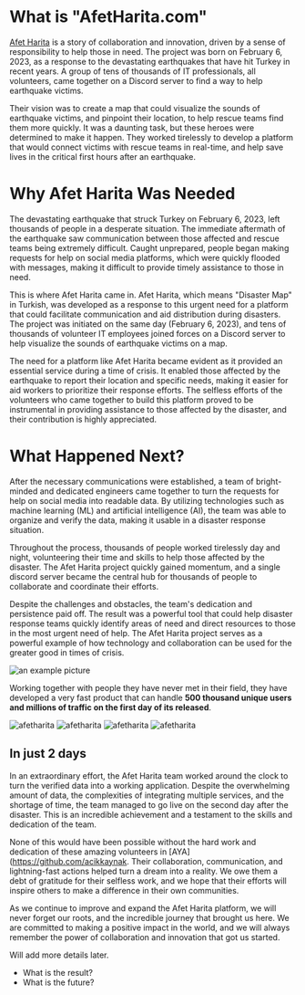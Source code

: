 # What is "AfetHarita.com"

[Afet Harita](https://afetharita.com) is a story of collaboration and innovation, driven by a sense of responsibility to help those in need. The project was born on February 6, 2023, as a response to the devastating earthquakes that have hit Turkey in recent years. A group of tens of thousands of IT professionals, all volunteers, came together on a Discord server to find a way to help earthquake victims.

Their vision was to create a map that could visualize the sounds of earthquake victims, and pinpoint their location, to help rescue teams find them more quickly. It was a daunting task, but these heroes were determined to make it happen. They worked tirelessly to develop a platform that would connect victims with rescue teams in real-time, and help save lives in the critical first hours after an earthquake.

# Why Afet Harita Was Needed

The devastating earthquake that struck Turkey on February 6, 2023, left thousands of people in a desperate situation. The immediate aftermath of the earthquake saw communication between those affected and rescue teams being extremely difficult. Caught unprepared, people began making requests for help on social media platforms, which were quickly flooded with messages, making it difficult to provide timely assistance to those in need.

This is where Afet Harita came in. Afet Harita, which means "Disaster Map" in Turkish, was developed as a response to this urgent need for a platform that could facilitate communication and aid distribution during disasters. The project was initiated on the same day (February 6, 2023), and tens of thousands of volunteer IT employees joined forces on a Discord server to help visualize the sounds of earthquake victims on a map.

The need for a platform like Afet Harita became evident as it provided an essential service during a time of crisis. It enabled those affected by the earthquake to report their location and specific needs, making it easier for aid workers to prioritize their response efforts. The selfless efforts of the volunteers who came together to build this platform proved to be instrumental in providing assistance to those affected by the disaster, and their contribution is highly appreciated.

# What Happened Next?

After the necessary communications were established, a team of bright-minded and dedicated engineers came together to turn the requests for help on social media into readable data. By utilizing technologies such as machine learning (ML) and artificial intelligence (AI), the team was able to organize and verify the data, making it usable in a disaster response situation.

Throughout the process, thousands of people worked tirelessly day and night, volunteering their time and skills to help those affected by the disaster. The Afet Harita project quickly gained momentum, and a single discord server became the central hub for thousands of people to collaborate and coordinate their efforts.

Despite the challenges and obstacles, the team's dedication and persistence paid off. The result was a powerful tool that could help disaster response teams quickly identify areas of need and direct resources to those in the most urgent need of help. The Afet Harita project serves as a powerful example of how technology and collaboration can be used for the greater good in times of crisis.

![an example picture](./images/discord.png)

Working together with people they have never met in their field, they have developed a very fast product that can handle **500 thousand unique users and millions of traffic on the first day of its released**.

![afetharita](./images/afetharita.png)
![afetharita](./images/afetharita2.png)
![afetharita](./images/afetharita3.png)
![afetharita](./images/afetharita4.png)

## In just 2 days
In an extraordinary effort, the Afet Harita team worked around the clock to turn the verified data into a working application. Despite the overwhelming amount of data, the complexities of integrating multiple services, and the shortage of time, the team managed to go live on the second day after the disaster. This is an incredible achievement and a testament to the skills and dedication of the team.

None of this would have been possible without the hard work and dedication of these amazing volunteers in [AYA](https://github.com/acikkaynak. Their collaboration, communication, and lightning-fast actions helped turn a dream into a reality. We owe them a debt of gratitude for their selfless work, and we hope that their efforts will inspire others to make a difference in their own communities.

As we continue to improve and expand the Afet Harita platform, we will never forget our roots, and the incredible journey that brought us here. We are committed to making a positive impact in the world, and we will always remember the power of collaboration and innovation that got us started.


Will add more details later.

- What is the result?
- What is the future?